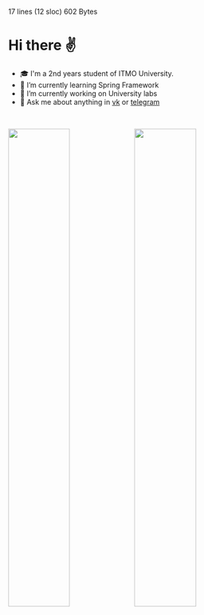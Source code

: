17 lines (12 sloc)  602 Bytes
   
# Hi there ✌️

- 🎓 I'm a 2nd years student of ITMO University.
- 🌱 I’m currently learning Spring Framework
- 🔭 I’m currently working on University labs
- 💬 Ask me about anything in [vk](https://vk.com/erik_101) or [telegram](https://t.me/erik_101) 

<br/>
<p align="left">
  <img width="49.5%"  src="https://github-readme-stats.vercel.app/api/top-langs/?username=mobest1an&layout=compact">
<img width="49.5%"   src="https://github-readme-stats.vercel.app/api?username=mobest1an">
  </p>
<br/>
